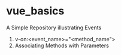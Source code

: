 # vue_basics
A Simple Repository illustrating Events

1. v-on:<event_name>="<method_name">
2. Associating Methods with Parameters
